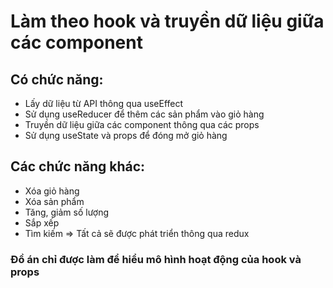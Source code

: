 # Làm theo hook và truyền dữ liệu giữa các component

## Có chức năng:
- Lấy dữ liệu từ API thông qua useEffect
- Sử dụng useReducer để thêm các sản phẩm vào giỏ hàng
- Truyền dữ liệu giữa các component thông qua các props
- Sử dụng useState và props để đóng mở giỏ hàng
## Các chức năng khác:
- Xóa giỏ hàng
- Xóa sản phẩm
- Tăng, giảm số lượng
- Sắp xếp
- Tìm kiếm
=> Tất cả sẽ được phát triển thông qua redux
### Đồ án chỉ được làm để hiểu mô hình hoạt động của hook và props